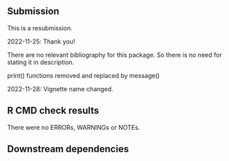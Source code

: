 
## Submission
This is a resubmission.

2022-11-25: Thank you! 

There are no relevant bibliography for this package. 
So there is no need for stating it in description.

print() functions removed and replaced by message()

2022-11-28: Vignette name changed.



## R CMD check results
There were no ERRORs, WARNINGs or NOTEs.

## Downstream dependencies


